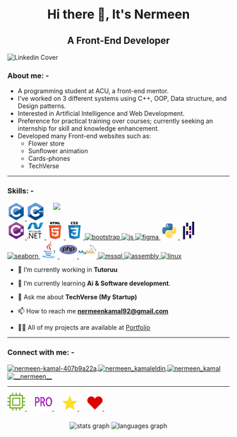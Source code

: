 
<h1 align="center">Hi there 👋, It's Nermeen</h1>
<h2 align="center">A Front-End Developer</h2>

<div align="left">
  <img src="https://github.com/NermeenKamal/NermeenKamal/assets/114883845/89886d17-6ce8-4ecc-8267-0f72dcc4b132" alt="Linkedin Cover" />
</div>

### About me: -
* A programming student at ACU, a front-end mentor.
* I've worked on 3 different systems using C++, OOP, Data structure, and Design patterns.
* Interested in Artificial Intelligence and Web Development.
* Preference for practical training over courses; currently seeking an internship for skill and knowledge enhancement.
* Developed many Front-end websites such as:
  - Flower store
  - Sunflower animation
  - Cards-phones
  - TechVerse

----------------------------------------------------------------------------------------------------------------------------
### Skills: -


<img align="right" src='https://th.bing.com/th/id/R.21116158daaeb1459b4ec0758505e1ad?rik=ymQdzmyYITrBnQ&pid=ImgRaw&r=0' width=400px>


<p align="left"> 
  <a href="https://en.wikipedia.org/wiki/C_(programming_language)" target="_blank" rel="noreferrer"> 
    <img src="https://raw.githubusercontent.com/devicons/devicon/master/icons/c/c-original.svg" alt="c" width="40" height="40"/> 
  </a>
  <a href="https://www.w3schools.com/cpp/" target="_blank" rel="noreferrer"> 
    <img src="https://raw.githubusercontent.com/devicons/devicon/master/icons/cplusplus/cplusplus-original.svg" alt="cplusplus" width="40" height="40"/> 
  </a>
  <a href="https://www.w3schools.com/cs/" target="_blank" rel="noreferrer"> 
    <img src="https://raw.githubusercontent.com/devicons/devicon/master/icons/csharp/csharp-original.svg" alt="csharp" width="40" height="40"/>
  </a> 
  <a href="https://dotnet.microsoft.com/" target="_blank" rel="noreferrer"> 
    <img src="https://raw.githubusercontent.com/devicons/devicon/master/icons/dot-net/dot-net-original-wordmark.svg" alt="dotnet" width="40" height="40"/>
  </a>
  <a href="https://www.w3.org/html/" target="_blank" rel="noreferrer"> 
    <img src="https://raw.githubusercontent.com/devicons/devicon/master/icons/html5/html5-original-wordmark.svg" alt="html5" width="40" height="40"/> 
  </a>  
  <a href="https://www.w3schools.com/css/" target="_blank" rel="noreferrer"> 
    <img src="https://raw.githubusercontent.com/devicons/devicon/master/icons/css3/css3-original-wordmark.svg" alt="css3" width="40" height="40"/> 
  </a> 
  <a href="https://getbootstrap.com" target="_blank" rel="noreferrer"> 
    <img src="https://upload.wikimedia.org/wikipedia/commons/thumb/b/b2/Bootstrap_logo.svg/2560px-Bootstrap_logo.svg.png" alt="bootstrap" width="40" height="40"/>
  </a>
  <a href="https://www.w3schools.com/js/default.asp" target="_blank" rel="noreferrer"> 
    <img src="https://upload.wikimedia.org/wikipedia/commons/thumb/9/99/Unofficial_JavaScript_logo_2.svg/1200px-Unofficial_JavaScript_logo_2.svg.png" alt="js" width="33" height="33"/>
  </a>
  <a href="https://www.figma.com/" target="_blank" rel="noreferrer">
    <img src="https://www.vectorlogo.zone/logos/figma/figma-icon.svg" alt="figma" width="40" height="40"/> 
  </a>
  <a href="https://www.python.org" target="_blank" rel="noreferrer"> 
    <img src="https://raw.githubusercontent.com/devicons/devicon/master/icons/python/python-original.svg" alt="python" width="40" height="40"/> 
  </a>
  <a href="https://pandas.pydata.org/" target="_blank" rel="noreferrer"> 
    <img src="https://raw.githubusercontent.com/devicons/devicon/2ae2a900d2f041da66e950e4d48052658d850630/icons/pandas/pandas-original.svg" alt="pandas" width="40" height="40"/> 
  </a> 
  <a href="https://seaborn.pydata.org/" target="_blank" rel="noreferrer">
    <img src="https://seaborn.pydata.org/_images/logo-mark-lightbg.svg" alt="seaborn" width="40" height="40"/> 
  </a> 
  <a href="https://www.java.com" target="_blank" rel="noreferrer"> 
    <img src="https://raw.githubusercontent.com/devicons/devicon/master/icons/java/java-original.svg" alt="java" width="40" height="40"/> 
  </a>
  <a href="https://www.php.net" target="_blank" rel="noreferrer"> 
    <img src="https://raw.githubusercontent.com/devicons/devicon/master/icons/php/php-original.svg" alt="php" width="40" height="40"/> 
  </a>
  <a href="https://www.mysql.com/" target="_blank" rel="noreferrer"> 
    <img src="https://raw.githubusercontent.com/devicons/devicon/master/icons/mysql/mysql-original-wordmark.svg" alt="mysql" width="40" height="40"/> 
  </a>
  <a href="https://www.microsoft.com/en-us/sql-server" target="_blank" rel="noreferrer">
    <img src="https://www.svgrepo.com/show/303229/microsoft-sql-server-logo.svg" alt="mssql" width="40" height="40"/> 
  </a> 
  <a href="https://en.wikipedia.org/wiki/X86_assembly_language" target="_blank" rel="noreferrer"> 
    <img src="https://cdn.hackr.io/uploads/topics/1507565940Mt96nRTIF8.png" alt="assembly" width="40" height="40"/> 
  </a>
  <a href="https://en.wikipedia.org/wiki/Linux" target="_blank" rel="noreferrer"> 
    <img src="https://upload.wikimedia.org/wikipedia/commons/3/35/Tux.svg" alt="linux" width="40" height="40"/> 
  </a>
</p>

- 🔭 I’m currently working in **Tutoruu**
  
- 🌱 I’m currently learning **Ai & Software development**.
  
- 💬 Ask me about **TechVerse (My Startup)**

- 📫 How to reach me **nermeenkamal92@gmail.com**

- 👨‍💻 All of my projects are available at [Portfolio](https://nermeenkamal.github.io/Portfolio/)
----------------------------------------------------------------------------------------------------------------------------

<h3 align="left">Connect with me: -</h3>
<p align="left">
  <a href="https://www.linkedin.com/in/nirmn-kamal" target="blank">
    <img align="center" src="https://raw.githubusercontent.com/rahuldkjain/github-profile-readme-generator/master/src/images/icons/Social/linked-in-alt.svg" alt="nermeen-kamal-407b9a22a" height="30" width="40" />
  </a>
  <a href="https://instagram.com/nermeen_kamaleldin" target="blank">
    <img align="center" src="https://raw.githubusercontent.com/rahuldkjain/github-profile-readme-generator/master/src/images/icons/Social/instagram.svg" alt="nermeen_kamaleldin" height="30" width="40" />
  </a>
  <a href="https://www.behance.net/nermeen_kamal" target="blank">
    <img align="center" src="https://raw.githubusercontent.com/rahuldkjain/github-profile-readme-generator/master/src/images/icons/Social/behance.svg" alt="nermeen_kamal" height="30" width="40" />
  </a>
  <a href="https://codeforces.com/profile/__nermeen__" target="blank">
    <img align="center" src="https://raw.githubusercontent.com/rahuldkjain/github-profile-readme-generator/master/src/images/icons/Social/codeforces.svg" alt="__nermeen__" height="30" width="40" />
  </a>
</p>

----------------------------------------------------------------------------------------------------------------------------

<a href='https://docs.github.com/en/developers'>
  <img src='https://raw.githubusercontent.com/acervenky/animated-github-badges/master/assets/devbadge.gif' width='40' height='40'>
</a> 
<a href='https://github.com/pricing'>
  <img src='https://raw.githubusercontent.com/acervenky/animated-github-badges/master/assets/pro.gif' width='40' height='40'>
</a> 
<a href='https://stars.github.com/'>
  <img src='https://raw.githubusercontent.com/acervenky/animated-github-badges/master/assets/starbadge.gif' width='35' height='35'>
</a> 
<a href='https://docs.github.com/en/github/supporting-the-open-source-community-with-github-sponsors'>
  <img src='https://raw.githubusercontent.com/acervenky/animated-github-badges/master/assets/sponsorbadge.gif' width='35' height='35'>
</a> 


###

<div align="center">
  <img src="https://github-readme-stats.vercel.app/api?username=nermeenkamal&hide_title=false&hide_rank=false&show_icons=true&include_all_commits=true&count_private=true&disable_animations=false&theme=dracula&locale=en&hide_border=false" height="150" alt="stats graph"  />
  <img src="https://github-readme-stats.vercel.app/api/top-langs?username=nermeenkamal&locale=en&hide_title=false&layout=compact&card_width=320&langs_count=5&theme=dracula&hide_border=false" height="150" alt="languages graph"  />
</div>



###
